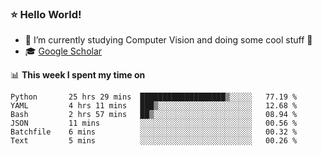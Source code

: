 ### ⭐️ Hello World!

<!--
**hologerry/hologerry** is a ✨ _special_ ✨ repository because its `README.md` (this file) appears on your GitHub profile.

Here are some ideas to get you started:

- 🔭 I’m currently working and studying on Computer Vision
- 🌱 I’m currently learning at Peking University
- 💬 Ask me about 
- 📫 How to reach me: E-mail
- 😄 Pronouns: he/his
- ⚡ Fun fact: Music is the Power
-->


- 🔭 I’m currently studying Computer Vision and doing some cool stuff 🤖
- 🎓 [Google Scholar](https://scholar.google.com/citations?user=3ykqW9wAAAAJ&hl=en)


📊 **This week I spent my time on**

<!--START_SECTION:waka-->

```text
Python       25 hrs 29 mins  ███████████████████▒░░░░░   77.19 %
YAML         4 hrs 11 mins   ███▒░░░░░░░░░░░░░░░░░░░░░   12.68 %
Bash         2 hrs 57 mins   ██▒░░░░░░░░░░░░░░░░░░░░░░   08.94 %
JSON         11 mins         ░░░░░░░░░░░░░░░░░░░░░░░░░   00.56 %
Batchfile    6 mins          ░░░░░░░░░░░░░░░░░░░░░░░░░   00.32 %
Text         5 mins          ░░░░░░░░░░░░░░░░░░░░░░░░░   00.26 %
```

<!--END_SECTION:waka-->
